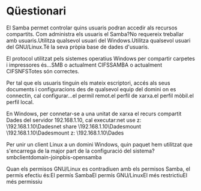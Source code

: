 # Qüestionari

El Samba permet controlar quins usuaris podran accedir als recursos compartits. Com administra els usuaris el Samba?No requereix treballar amb usuaris.Utilitza qualsevol usuari del Windows.Utilitza qualsevol usuari del GNU/Linux.Té la seva pròpia base de dades d'usuaris.

El protocol utilitzat pels sistemes operatius Windows per compartir carpetes i impressores és...SMB o actualment CIFSSAMBA o actualment CIFSNFSTotes són correctes.

Per tal que els usuaris tinguin els mateix escriptori, accés als seus documents i configuracions des de qualsevol equip del domini on es connectin, cal configurar...el permil remot.el perfil de xarxa.el perfil mòbil.el perfil local.

En Windows, per connetar-se a una unitat de xarxa el recurs compartit Dades del servidor 192.168.1.10, cal executar:net use z: \192.168.1.10\Dadesnet share \192.168.1.10\Dadesmount \192.168.1.10\Dadesmount z: \192.168.1.10\Dades

Per unir un client Linux a un domini Windows, quin paquet hem utilitzat que s'encarrega de la major part de la configuració del sistema?smbclientdomain-joinpbis-opensamba

Quan els permisos GNU/Linux es contradiuen amb els permisos Samba, el permís efectiu és:El permís SambaEl permís GNU/LinuxEl més restrictiuEl més permissiu

